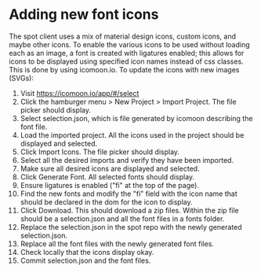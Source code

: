 # Adding new font icons

The spot client uses a mix of material design icons, custom icons, and maybe other icons. To enable the various icons to be used without loading each as an image, a font is created with ligatures enabled; this allows for icons to be displayed using specified icon names instead of css classes. This is done by using icomoon.io. To update the icons with new images (SVGs):

1. Visit https://icomoon.io/app/#/select
1. Click the hamburger menu > New Project > Import Project. The file picker should display.
1. Select selection.json, which is file generated by icomoon describing the font file.
1. Load the imported project. All the icons used in the project should be displayed and selected.
1. Click Import Icons. The file picker should display.
1. Select all the desired imports and verify they have been imported.
1. Make sure all desired icons are displayed and selected.
1. Click Generate Font. All selected fonts should display.
1. Ensure ligatures is enabled ("fi" at the top of the page).
1. Find the new fonts and modify the "fi" field with the icon name that should be declared in the dom for the icon to display.
1. Click Download. This should download a zip files. Within the zip file should be a selection.json and all the font files in a fonts folder.
1. Replace the selection.json in the spot repo with the newly generated selection.json.
1. Replace all the font files with the newly generated font files.
1. Check locally that the icons display okay.
1. Commit selection.json and the font files.
